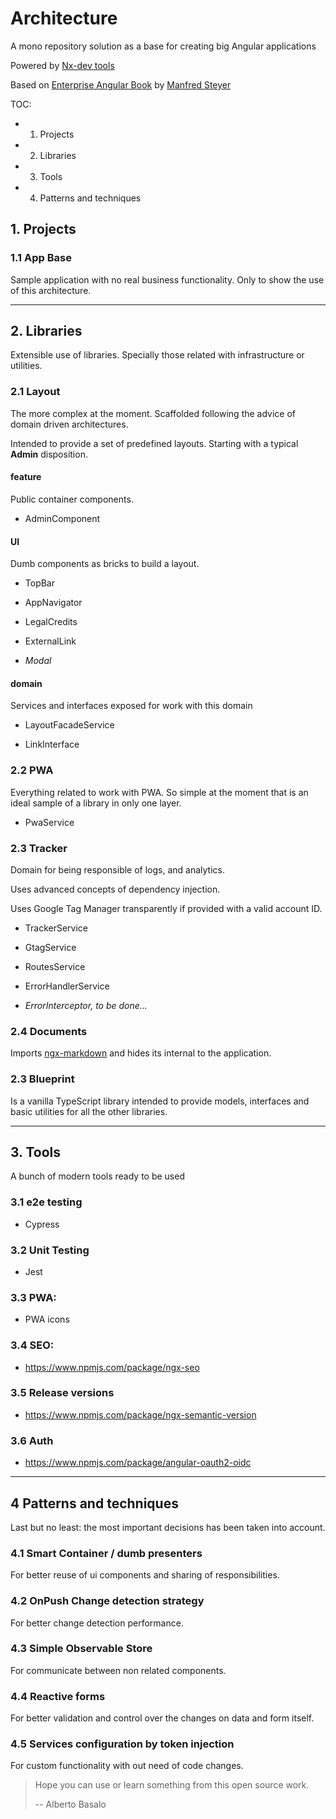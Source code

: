 # Architecture

A mono repository solution as a base for creating big Angular applications

Powered by [Nx-dev tools](https://nx.dev/web)

Based on [Enterprise Angular Book](https://leanpub.com/enterprise-angular) by [Manfred Steyer](https://twitter.com/ManfredSteyer)

TOC:
- 1. Projects
- 2. Libraries
- 3. Tools
- 4. Patterns and techniques

## 1. Projects

### 1.1 App Base

Sample application with no real business functionality. Only to show the use of this architecture.

---

## 2. Libraries

Extensible use of libraries. Specially those related with infrastructure or utilities.

### 2.1 Layout

The more complex at the moment. Scaffolded following the advice of domain driven architectures.

Intended to provide a set of predefined layouts. Starting with a typical **Admin** disposition.

#### feature

Public container components.

- AdminComponent

#### UI

Dumb components as bricks to build a layout.

- TopBar

- AppNavigator

- LegalCredits

- ExternalLink

- _Modal_

#### domain

Services and interfaces exposed for work with this domain

- LayoutFacadeService

- LinkInterface

### 2.2 PWA

Everything related to work with PWA. So simple at the moment that is an ideal sample of a library in only one layer.

- PwaService

### 2.3 Tracker

Domain for being responsible of logs, and analytics.

Uses advanced concepts of dependency injection.

Uses Google Tag Manager transparently if provided with a valid account ID.

- TrackerService

- GtagService

- RoutesService

- ErrorHandlerService

- _ErrorInterceptor, to be done..._

### 2.4 Documents

Imports [ngx-markdown](https://github.com/jfcere/ngx-markdown) and hides its internal to the application.

### 2.3 Blueprint

Is a vanilla TypeScript library intended to provide models, interfaces and basic utilities for all the other libraries.

---

## 3. Tools

A bunch of modern tools ready to be used

### 3.1 e2e testing

- Cypress

### 3.2 Unit Testing

- Jest

### 3.3 PWA:

 - PWA icons

### 3.4 SEO:

 - https://www.npmjs.com/package/ngx-seo

### 3.5 Release versions

- https://www.npmjs.com/package/ngx-semantic-version

### 3.6 Auth

- https://www.npmjs.com/package/angular-oauth2-oidc

---

## 4 Patterns and techniques

Last but no least: the most important decisions has been taken into account.

### 4.1 Smart Container / dumb presenters

For better reuse of ui components and sharing of responsibilities.

### 4.2 OnPush Change detection strategy

For better change detection performance.

### 4.3 Simple Observable Store

For communicate between non related components.

### 4.4 Reactive forms

For better validation and control over the changes on data and form itself.

### 4.5 Services configuration by token injection

For custom functionality with out need of code changes.

> Hope you can use or learn something from this open source work.
>
> -- Alberto Basalo
